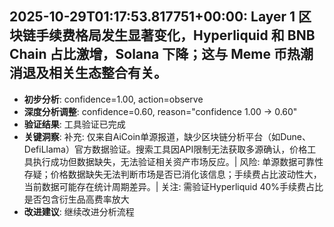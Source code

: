 
## 2025-10-29T01:17:53.817751+00:00: Layer 1 区块链手续费格局发生显著变化，Hyperliquid 和 BNB Chain 占比激增，Solana 下降；这与 Meme 币热潮消退及相关生态整合有关。
- **初步分析**: confidence=1.00, action=observe
- **深度分析调整**: confidence=0.60, reason="confidence 1.00 → 0.60"
- **验证结果**: 工具验证已完成
- **关键洞察**: 补充: 仅来自AiCoin单源报道，缺少区块链分析平台（如Dune、DefiLlama）官方数据验证。搜索工具因API限制无法获取多源确认，价格工具执行成功但数据缺失，无法验证相关资产市场反应。| 风险: 单源数据可靠性存疑；价格数据缺失无法判断市场是否已消化该信息；手续费占比波动性大，当前数据可能存在统计周期差异。| 关注: 需验证Hyperliquid 40%手续费占比是否包含衍生品高费率放大
- **改进建议**: 继续改进分析流程

